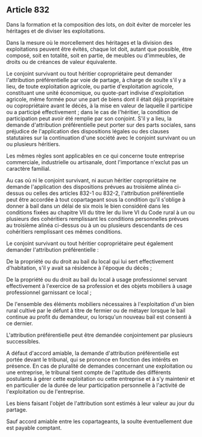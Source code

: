 Article 832
----
Dans la formation et la composition des lots, on doit éviter de morceler les
héritages et de diviser les exploitations.

Dans la mesure où le morcellement des héritages et la division des exploitations
peuvent être évités, chaque lot doit, autant que possible, être composé, soit en
totalité, soit en partie, de meubles ou d'immeubles, de droits ou de créances de
valeur équivalente.

Le conjoint survivant ou tout héritier copropriétaire peut demander
l'attribution préférentielle par voie de partage, à charge de soulte s'il y a
lieu, de toute exploitation agricole, ou partie d'exploitation agricole,
constituant une unité économique, ou quote-part indivise d'exploitation
agricole, même formée pour une part de biens dont il était déjà propriétaire ou
copropriétaire avant le décès, à la mise en valeur de laquelle il participe ou a
participé effectivement ; dans le cas de l'héritier, la condition de
participation peut avoir été remplie par son conjoint. S'il y a lieu, la demande
d'attribution préférentielle peut porter sur des parts sociales, sans préjudice
de l'application des dispositions légales ou des clauses statutaires sur la
continuation d'une société avec le conjoint survivant ou un ou plusieurs
héritiers.

Les mêmes règles sont applicables en ce qui concerne toute entreprise
commerciale, industrielle ou artisanale, dont l'importance n'exclut pas un
caractère familial.

Au cas où ni le conjoint survivant, ni aucun héritier copropriétaire ne demande
l'application des dispositions prévues au troisième alinéa ci-dessus ou celles
des articles 832-1 ou 832-2, l'attribution préférentielle peut être accordée à
tout copartageant sous la condition qu'il s'oblige à donner à bail dans un délai
de six mois le bien considéré dans les conditions fixées au chapitre VII du
titre Ier du livre VI du Code rural à un ou plusieurs des cohéritiers
remplissant les conditions personnelles prévues au troisième alinéa ci-dessus ou
à un ou plusieurs descendants de ces cohéritiers remplissant ces mêmes
conditions.

Le conjoint survivant ou tout héritier copropriétaire peut également demander
l'attribution préférentielle :

De la propriété ou du droit au bail du local qui lui sert effectivement
d'habitation, s'il y avait sa résidence à l'époque du décès ;

De la propriété ou du droit au bail du local à usage professionnel servant
effectivement à l'exercice de sa profession et des objets mobiliers à usage
professionnel garnissant ce local ;

De l'ensemble des éléments mobiliers nécessaires à l'exploitation d'un bien
rural cultivé par le défunt à titre de fermier ou de métayer lorsque le bail
continue au profit du demandeur, ou lorsqu'un nouveau bail est consenti à ce
dernier.

L'attribution préférentielle peut être demandée conjointement par plusieurs
successibles.

A défaut d'accord amiable, la demande d'attribution préférentielle est portée
devant le tribunal, qui se prononce en fonction des intérêts en présence. En cas
de pluralité de demandes concernant une exploitation ou une entreprise, le
tribunal tient compte de l'aptitude des différents postulants à gérer cette
exploitation ou cette entreprise et à s'y maintenir et en particulier de la
durée de leur participation personnelle à l'activité de l'exploitation ou de
l'entreprise.

Les biens faisant l'objet de l'attribution sont estimés à leur valeur au jour du
partage.

Sauf accord amiable entre les copartageants, la soulte éventuellement due est
payable comptant.
